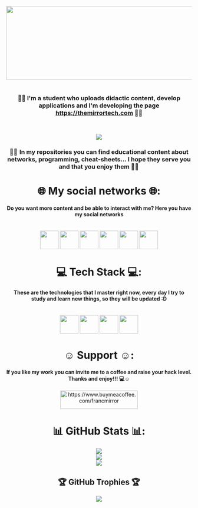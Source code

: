 <div align="center">
<img width="1000px" height="200px" src="https://github.com/FrancMirror/FrancMirror/blob/main/imgs/welcomee.gif"><br><br>
  
 ###  👨‍🏫 I'm a student who uploads didactic content, develop applications and I'm developing the page https://themirrortech.com 👨‍🏫<br>
<br>

  <a href="https://themirrortech.com"><img src="http://themirrortech.com/imgs/logo.png"></a>
  
  ### 👨‍💻  In my repositories you can find educational content about networks, programming, cheat-sheets... I hope they serve you and that you enjoy them 👨‍💻 
  


# 🌐 My social networks 🌐:
#### Do you want more content and be able to interact with me? Here you have my social networks<br><br>
<code><a href="https://twitter.com/francmirror"><img height="50" src="https://github.com/FrancMirror/FrancMirror/blob/main/imgs/twitter.png"></a></code>
<code><a href="https://www.linkedin.com/in/francisco-espejo-93348a23a/"><img height="50" src="https://github.com/FrancMirror/FrancMirror/blob/main/imgs/linkedin.png"></a></code>
<code><a href="https://www.reddit.com/user/francmirror"><img height="50" src="https://github.com/FrancMirror/FrancMirror/blob/main/imgs/reddit.png"></a></code>
<code><a href="https://www.tiktok.com/@francmirror"><img height="50" src="https://github.com/FrancMirror/FrancMirror/blob/main/imgs/tik-tok.png"></a></code>
<code><a href="https://www.twitch.tv/francmirror"><img height="50" src="https://github.com/FrancMirror/FrancMirror/blob/main/imgs/twitch.png"></a></code>
<code><a href="https://www.youtube.com/@francmirror"><img height="50" src="https://github.com/FrancMirror/FrancMirror/blob/main/imgs/youtube.png"></a></code>

# 💻 Tech Stack 💻:
  #### These are the technologies that I master right now, every day I try to study and learn new things, so they will be updated :D<br><br>
<code><img height="50" src="https://github.com/FrancMirror/FrancMirror/blob/main/imgs/html.png"></code>
<code><img height="50" src="https://github.com/FrancMirror/FrancMirror/blob/main/imgs/css.png"></code>
<code><img height="50" src="https://github.com/FrancMirror/FrancMirror/blob/main/imgs/javascript.png"></code>
<code><img height="50" src="https://github.com/FrancMirror/FrancMirror/blob/main/imgs/git.png"></code>
 
  
  # ☺️ Support ☺️:
  #### If you like my work you can invite me to a coffee and raise your hack level. Thanks and enjoy!!! ‍💻☺️ 
<p><a href="https://www.buymeacoffee.com/francmirror"> <img src="https://cdn.buymeacoffee.com/buttons/v2/default-yellow.png" height="50" width="210" alt="https://www.buymeacoffee.com/francmirror" /></a></p>

# 📊 GitHub Stats 📊:
![](https://github-readme-stats.vercel.app/api?username=Francmirror&theme=radical&hide_border=false&include_all_commits=true&count_private=false)<br/>
![](https://github-readme-streak-stats.herokuapp.com/?user=Francmirror&theme=radical&hide_border=false)<br/>
![](https://github-readme-stats.vercel.app/api/top-langs/?username=Francmirror&theme=radical&hide_border=false&include_all_commits=true&count_private=false&layout=compact)
  
  ## 🏆 GitHub Trophies 🏆
![](https://github-profile-trophy.vercel.app/?username=Francmirror&theme=radical&no-frame=false&no-bg=false&margin-w=4)

</div>

